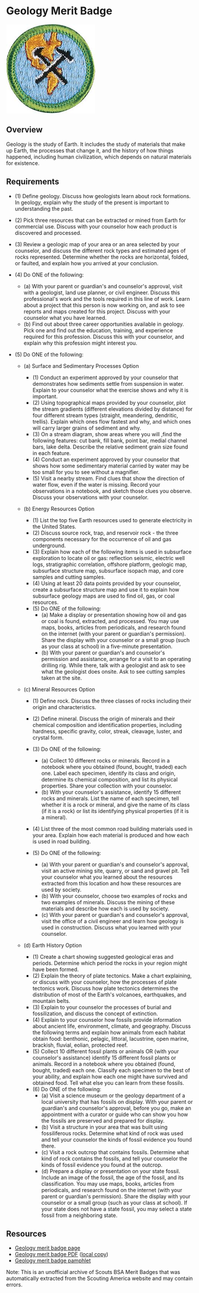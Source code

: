 

# Geology Merit Badge

![Geology Merit Badge](images/geology-merit-badge.jpg)

## Overview



Geology is the study of Earth. It includes the study of materials that make up Earth, the processes that change it, and the history of how things happened, including human civilization, which depends on natural materials for existence.

## Requirements

* (1) Define geology. Discuss how geologists learn about rock formations. In geology, explain why the study of the present is important to understanding the past.
* (2) Pick three resources that can be extracted or mined from Earth for commercial use. Discuss with your counselor how each product is discovered and processed.
* (3) Review a geologic map of your area or an area selected by your counselor, and discuss the different rock types and estimated ages of rocks represented. Determine whether the rocks are horizontal, folded, or faulted, and explain how you arrived at your conclusion.
* (4) Do ONE of the following:
    * (a) With your parent or guardian's and counselor's approval, visit with a geologist, land use planner, or civil engineer. Discuss this professional's work and the tools required in this line of work. Learn about a project that this person is now working on, and ask to see reports and maps created for this project. Discuss with your counselor what you have learned.
    * (b) Find out about three career opportunities available in geology. Pick one and find out the education, training, and experience required for this profession. Discuss this with your counselor, and explain why this profession might interest you.


* (5) Do ONE of the following:
    * (a) Surface and Sedimentary Processes Option
        * (1) Conduct an experiment approved by your counselor that demonstrates how sediments settle from suspension in water. Explain to your counselor what the exercise shows and why it is important.
        * (2) Using topographical maps provided by your counselor, plot the stream gradients (different elevations divided by distance) for four different stream types (straight, meandering, dendritic, trellis). Explain which ones flow fastest and why, and which ones will carry larger grains of sediment and why.
        * (3) On a stream diagram, show areas where you will ,find the following features: cut bank, fill bank, point bar, medial channel bars, lake delta. Describe the relative sediment grain size found in each feature.
        * (4) Conduct an experiment approved by your counselor that shows how some sedimentary material carried by water may be too small for you to see without a magnifier.
        * (5) Visit a nearby stream. Find clues that show the direction of water flow, even if the water is missing. Record your observations in a notebook, and sketch those clues you observe. Discuss your observations with your counselor.


    * (b) Energy Resources Option
        * (1) List the top five Earth resources used to generate electricity in the United States.
        * (2) Discuss source rock, trap, and reservoir rock - the three components necessary for the occurrence of oil and gas underground.
        * (3) Explain how each of the following items is used in subsurface exploration to locate oil or gas: reflection seismic, electric well logs, stratigraphic correlation, offshore platform, geologic map, subsurface structure map, subsurface isopach map, and core samples and cutting samples.
        * (4) Using at least 20 data points provided by your counselor, create a subsurface structure map and use it to explain how subsurface geology maps are used to find oil, gas, or coal resources.
        * (5) Do ONE of the following:
            * (a) Make a display or presentation showing how oil and gas or coal is found, extracted, and processed. You may use maps, books, articles from periodicals, and research found on the internet (with your parent or guardian's permission). Share the display with your counselor or a small group (such as your class at school) in a five-minute presentation.
            * (b) With your parent or guardian's and counselor's permission and assistance, arrange for a visit to an operating drilling rig. While there, talk with a geologist and ask to see what the geologist does onsite. Ask to see cutting samples taken at the site.




    * (c) Mineral Resources Option
        * (1) Define rock. Discuss the three classes of rocks including their origin and characteristics.
        * (2) Define mineral. Discuss the origin of minerals and their chemical composition and identification properties, including hardness, specific gravity, color, streak, cleavage, luster, and crystal form.
        * (3) Do ONE of the following:
            * (a) Collect 10 different rocks or minerals. Record in a notebook where you obtained (found, bought, traded) each one. Label each specimen, identify its class and origin, determine its chemical composition, and list its physical properties. Share your collection with your counselor.
            * (b) With your counselor's assistance, identify 15 different rocks and minerals. List the name of each specimen, tell whether it is a rock or mineral, and give the name of its class (if it is a rock) or list its identifying physical properties (if it is a mineral).


        * (4) List three of the most common road building materials used in your area. Explain how each material is produced and how each is used in road building.
        * (5) Do ONE of the following:
            * (a) With your parent or guardian's and counselor's approval, visit an active mining site, quarry, or sand and gravel pit. Tell your counselor what you learned about the resources extracted from this location and how these resources are used by society.
            * (b) With your counselor, choose two examples of rocks and two examples of minerals. Discuss the mining of these materials and describe how each is used by society.
            * (c) With your parent or guardian's and counselor's approval, visit the office of a civil engineer and learn how geology is used in construction. Discuss what you learned with your counselor.




    * (d) Earth History Option
        * (1) Create a chart showing suggested geological eras and periods. Determine which period the rocks in your region might have been formed.
        * (2) Explain the theory of plate tectonics. Make a chart explaining, or discuss with your counselor, how the processes of plate tectonics work. Discuss how plate tectonics determines the distribution of most of the Earth's volcanoes, earthquakes, and mountain belts.
        * (3) Explain to your counselor the processes of burial and fossilization, and discuss the concept of extinction.
        * (4) Explain to your counselor how fossils provide information about ancient life, environment, climate, and geography. Discuss the following terms and explain how animals from each habitat obtain food: benthonic, pelagic, littoral, lacustrine, open marine, brackish, fluvial, eolian, protected reef.
        * (5) Collect 10 different fossil plants or animals OR (with your counselor's assistance) identify 15 different fossil plants or animals. Record in a notebook where you obtained (found, bought, traded) each one. Classify each specimen to the best of your ability, and explain how each one might have survived and obtained food. Tell what else you can learn from these fossils.
        * (6) Do ONE of the following:
            * (a) Visit a science museum or the geology department of a local university that has fossils on display. With your parent or guardian's and counselor's approval, before you go, make an appointment with a curator or guide who can show you how the fossils are preserved and prepared for display.
            * (b) Visit a structure in your area that was built using fossiliferous rocks. Determine what kind of rock was used and tell your counselor the kinds of fossil evidence you found there.
            * (c) Visit a rock outcrop that contains fossils. Determine what kind of rock contains the fossils, and tell your counselor the kinds of fossil evidence you found at the outcrop.
            * (d) Prepare a display or presentation on your state fossil. Include an image of the fossil, the age of the fossil, and its classification. You may use maps, books, articles from periodicals, and research found on the internet (with your parent or guardian's permission). Share the display with your counselor or a small group (such as your class at school). If your state does not have a state fossil, you may select a state fossil from a neighboring state.








## Resources

- [Geology merit badge page](https://www.scouting.org/merit-badges/geology/)
- [Geology merit badge PDF](https://filestore.scouting.org/filestore/Merit_Badge_ReqandRes/Pamphlets/Geology_2023.pdf) ([local copy](files/geology-merit-badge.pdf))
- [Geology merit badge pamphlet](https://www.scoutshop.org/bsa-geology-merit-badge-pamphlet-boy-scouts-of-america-660059.html)

Note: This is an unofficial archive of Scouts BSA Merit Badges that was automatically extracted from the Scouting America website and may contain errors.